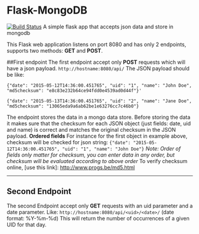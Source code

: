 # Flask-MongoDB
[![Build Status](https://travis-ci.org/sharma-mohit/flask-mongo.svg?branch=master)](https://travis-ci.org/sharma-mohit/flask-mongo)
A simple flask app that accepts json data and store in mongodb

This Flask web application listens on port 8080 and has only 2 endpoints, supports two methods: **GET** and **POST**.

##First endpoint
The first endpoint accept only **POST** requests which will have a json payload.
`http://hostname:8080/api/`
The JSON payload should be like:
```
{"date": "2015-05-12T14:36:00.451765", "uid": "1", "name": "John Doe", "md5checksum": "e8c83e232b64ce94fdd0e4539ad0d44f"}'

{"date": "2015-05-13T14:36:00.451765", "uid": "2", "name": "Jane Doe", "md5checksum": "13065eda9a6ab62be1e63276cc7c46b0"} 
```

The endpoint stores the data in a mongo data store.
Before storing the data it makes sure that the checksum for each JSON object (just fields: date, uid and name) is correct and matches the original checksum in the JSON payload. 
**Ordered fields**
For instance for the first object in example above, checksum will be checked for json string:
`{"date": "2015-05-12T14:36:00.451765", "uid": "1", "name": "John Doe"}`
*Note: Order of fields only matter for checksum, you can enter data in any order, but checksum will be evaluated according to above order*
To verify checksum online, [use this link]: http://www.progs.be/md5.html
___

## Second Endpoint
The second Endpoint accept only **GET** requests with an uid parameter and a date parameter. Like:
`http://hostname:8080/api/<uid>/<date>/` (date format: %Y-%m-%d)
This will return the number of occurrences of a given UID for that day.



